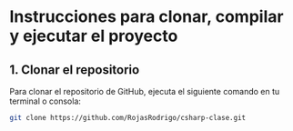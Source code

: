 # Instrucciones para clonar, compilar y ejecutar el proyecto

## 1. Clonar el repositorio

Para clonar el repositorio de GitHub, ejecuta el siguiente comando en tu terminal o consola:

```bash
git clone https://github.com/RojasRodrigo/csharp-clase.git
